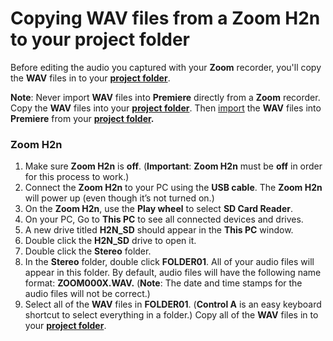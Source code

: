 # Copying WAV files from a Zoom H2n to your project folder

Before editing the audio you captured with your **Zoom** recorder, you'll copy the **WAV** files in to your [**project folder**](creating-a-project-folder.md).

**Note**: Never import **WAV** files into **Premiere** directly from a **Zoom** recorder. Copy the **WAV** files into your [**project folder**](creating-a-project-folder.md). Then [import](../importing-and-logging-clips/importing-media-files.md) the **WAV** files into **Premiere** from your [**project folder**](creating-a-project-folder.md)**.**

### Zoom H2n <a href="#zoom-h2n" id="zoom-h2n"></a>

1. Make sure **Zoom H2n** is **off**. (**Important**: **Zoom H2n** must be **off** in order for this process to work.)
2. Connect the **Zoom H2n** to your PC using the **USB cable**. The **Zoom H2n** will power up (even though it’s not turned on.)
3. On the **Zoom H2n**, use the **Play wheel** to select **SD Card Reader**.
4. On your PC, Go to **This PC** to see all connected devices and drives.
5. A new drive titled **H2N\_SD** should appear in the **This PC** window.
6. Double click the **H2N\_SD** drive to open it.
7. Double click the **Stereo** folder.
8. In the **Stereo** folder, double click **FOLDER01**. All of your audio files will appear in this folder. By default, audio files will have the following name format: **ZOOM000X.WAV.** (**Note**: The date and time stamps for the audio files will not be correct.)
9. Select all of the **WAV** files in **FOLDER01**. (**Control A** is an easy keyboard shortcut to select everything in a folder.) Copy all of the **WAV** files in to your [**project folder**](creating-a-project-folder.md).

